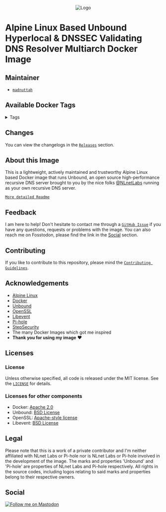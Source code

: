 <p align="center">
    <img src="https://repository-images.githubusercontent.com/440215882/b79c7ae3-c3d4-4a6a-a1d7-d27fa626754b" alt="Logo">
</p>

# Alpine Linux Based Unbound Hyperlocal & DNSSEC Validating DNS Resolver Multiarch Docker Image

## Maintainer

- [`madnuttah`](https://github.com/madnuttah/)

## Available Docker Tags

<details> 
    
  <summary>Tags</summary><br>  
  
   - [1.17.1-3 (latest)](https://hub.docker.com/r/madnuttah/unbound/tags)  
   - [1.17.1-2](https://hub.docker.com/r/madnuttah/unbound/tags)  
   - [1.17.1-1](https://hub.docker.com/r/madnuttah/unbound/tags)  
   - [1.17.1](https://hub.docker.com/r/madnuttah/unbound/tags)
   - [1.17.1rc2 (Pre-release)](https://hub.docker.com/r/madnuttah/unbound/tags)
   - [1.17.1rc1 (Pre-release)](https://hub.docker.com/r/madnuttah/unbound/tags) 
   - [1.17.0-5](https://hub.docker.com/r/madnuttah/unbound/tags) 
   - [1.17.0-4](https://hub.docker.com/r/madnuttah/unbound/tags) 
   - [1.17.0-3](https://hub.docker.com/r/madnuttah/unbound/tags) 
   - [1.17.0-2](https://hub.docker.com/r/madnuttah/unbound/tags) 
   - [1.17.0-1](https://hub.docker.com/r/madnuttah/unbound/tags) 
   - [1.17.0](https://hub.docker.com/r/madnuttah/unbound/tags) 
   - [1.16.3-1](https://hub.docker.com/r/madnuttah/unbound/tags) 
   - [1.17.0rc1 (Pre-release)](https://hub.docker.com/r/madnuttah/unbound/tags)  
   - [1.16.3](https://hub.docker.com/r/madnuttah/unbound/tags)  
   - [1.16.2-1](https://hub.docker.com/r/madnuttah/unbound/tags)  
   - [1.16.2](https://hub.docker.com/r/madnuttah/unbound/tags)
   - [1.16.1-1](https://hub.docker.com/r/madnuttah/unbound/tags)
   - [1.16.1](https://hub.docker.com/r/madnuttah/unbound/tags)
   - [1.16.1rc1-1 (Pre-release)](https://hub.docker.com/r/madnuttah/unbound/tags)
   - [1.16.1rc1 (Pre-release)](https://hub.docker.com/r/madnuttah/unbound/tags)
   - [1.16.0-2](https://hub.docker.com/r/madnuttah/unbound/tags)
   - [1.16.0-1](https://hub.docker.com/r/madnuttah/unbound/tags)
   - [1.16.0](https://hub.docker.com/r/madnuttah/unbound/tags)
   - [1.16.0rc1 (Pre-release)](https://hub.docker.com/r/madnuttah/unbound/tags)    
   - [1.15.0-7](https://hub.docker.com/r/madnuttah/unbound/tags)
   - [1.15.0-6](https://hub.docker.com/r/madnuttah/unbound/tags)
   - [1.15.0-5](https://hub.docker.com/r/madnuttah/unbound/tags)
   - [1.15.0-4](https://hub.docker.com/r/madnuttah/unbound/tags)
   - [1.15.0-3](https://hub.docker.com/r/madnuttah/unbound/tags)
   - [1.15.0-2](https://hub.docker.com/r/madnuttah/unbound/tags)
   - [1.15.0-1](https://hub.docker.com/r/madnuttah/unbound/tags)
   - [1.15.0](https://hub.docker.com/r/madnuttah/unbound/tags)
   - [1.15.0rc1 (Pre-release)](https://hub.docker.com/r/madnuttah/unbound/tags)
   - [1.14.0](https://hub.docker.com/r/madnuttah/unbound/tags)
    
</details>
    
## Changes
    
You can view the changelogs in the [`Releases`](https://github.com/madnuttah/unbound-docker/releases) section.

## About this Image

This is a lightweight, actively maintained and trustworthy Alpine Linux based Docker image that runs Unbound, an open source high-performance recursive DNS server brought to you by the nice folks [@NLnetLabs](https://github.com/NLnetLabs) running as your own recursive DNS server.

[`More detailed Readme`](https://github.com/madnuttah/unbound-docker/blob/main/doc/README_EN.md)

## Feedback

I am here to help! Don't hesitate to contact me through a [`GitHub Issue`](https://github.com/madnuttah/unbound-docker/issues) if you have any questions, requests or problems with the image. You can also reach me on Fosstodon, please find the link in the [Social](#Social) section.

## Contributing

If you like to contribute to this repository, please mind the [`Contributing Guidelines`](https://github.com/madnuttah/unbound-docker/blob/main/CONTRIBUTING.md).

## Acknowledgements

- [Alpine Linux](https://www.alpinelinux.org/)
- [Docker](https://www.docker.com/)
- [Unbound](https://unbound.net/)
- [OpenSSL](https://www.openssl.org/)
- [Libevent](https://libevent.org/)
- [Pi-hole](https://pi-hole.net/)
- [StepSecurity](https://www.stepsecurity.io/)
- The many Docker Images which got me inspired
- **Thank you for using my image** ❤️

## Licenses

### License

Unless otherwise specified, all code is released under the MIT license.
See the [`LICENSE`](https://github.com/madnuttah/unbound-docker/blob/main/LICENSE) for details.

### Licenses for other components

- Docker: [Apache 2.0](https://github.com/docker/docker/blob/master/LICENSE)
- Unbound: [BSD License](https://unbound.nlnetlabs.nl/svn/trunk/LICENSE)
- OpenSSL: [Apache-style license](https://www.openssl.org/source/license.html)
- Libevent: [BSD License](https://libevent.org/LICENSE.txt)

## Legal

Please note that this is a work of a private contributor and I'm neither affiliated with NLnet Labs or Pi-hole nor is NLnet Labs or Pi-hole involved in the development of the image. The marks and properties 'Unbound' and 'Pi-hole' are properties of NLnet Labs and Pi-hole respectively. All rights in the source codes, including logos relating to said marks and properties belong to their respective owners.

## Social

[![Follow me on Mastodon](https://img.shields.io/mastodon/follow/107779375129112763?domain=https%3A%2F%2Ffosstodon.org%2F&style=social)](https://fosstodon.org/@madnuttah)
